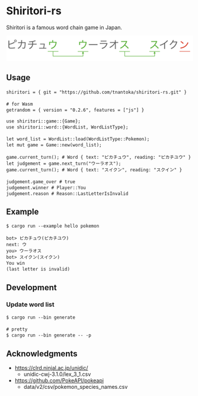 # Shiritori-rs

Shiritori is a famous word chain game in Japan.

![](/docs/shirotori.png)

## Usage

```
shiritori = { git = "https://github.com/tnantoka/shiritori-rs.git" }

# for Wasm
getrandom = { version = "0.2.6", features = ["js"] }
```

```
use shiritori::game::{Game};
use shiritori::word::{WordList, WordListType};

let word_list = WordList::load(WordListType::Pokemon);
let mut game = Game::new(word_list);

game.current_turn(); # Word { text: "ピカチュウ", reading: "ピカチユウ" }
let judgement = game.next_turn("ウーラオス");
game.current_turn(); # Word { text: "スイクン", reading: "スクイン" }

judgement.game_over # true
judgement.winner # Player::You
judgement.reason # Reason::LastLetterIsInvalid
```

## Example

```
$ cargo run --example hello pokemon

bot> ピカチュウ(ピカチユウ)
next: ウ
you> ウーラオス
bot> スイクン(スイクン)
You win
(last letter is invalid)
```

## Development

### Update word list

```
$ cargo run --bin generate

# pretty
$ cargo run --bin generate -- -p
```

## Acknowledgments 

- https://clrd.ninjal.ac.jp/unidic/
  - unidic-cwj-3.1.0/lex_3_1.csv
- https://github.com/PokeAPI/pokeapi
  - data/v2/csv/pokemon_species_names.csv
